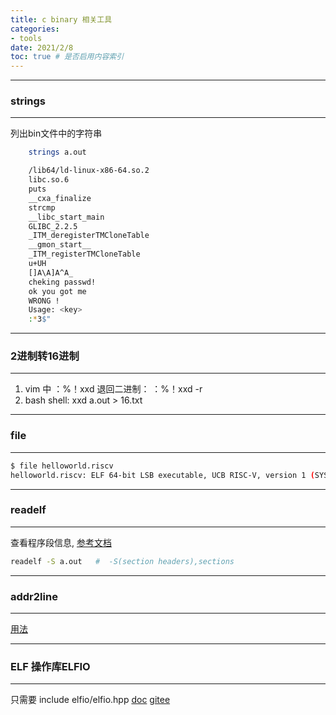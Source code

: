 ```yaml
---
title: c binary 相关工具
categories:
- tools
date: 2021/2/8
toc: true # 是否启用内容索引
---
```


---
### strings 
---
列出bin文件中的字符串
~~~bash
    strings a.out 

    /lib64/ld-linux-x86-64.so.2
    libc.so.6
    puts
    __cxa_finalize
    strcmp
    __libc_start_main
    GLIBC_2.2.5
    _ITM_deregisterTMCloneTable
    __gmon_start__
    _ITM_registerTMCloneTable
    u+UH
    []A\A]A^A_
    cheking passwd!
    ok you got me
    WRONG !
    Usage: <key>
    :*3$"
~~~

---
### 2进制转16进制 
---
1.  vim 中 ：%！xxd   退回二进制： ：%！xxd  -r 
2.  bash shell: xxd a.out > 16.txt

---
### file 
---
~~~bash 
$ file helloworld.riscv
helloworld.riscv: ELF 64-bit LSB executable, UCB RISC-V, version 1 (SYSV), statically linked, with debug_info, not stripped
~~~

---
### readelf 
---
查看程序段信息, [参考文档](https://blog.csdn.net/yfldyxl/article/details/81566279)
~~~bash 
readelf -S a.out   #  -S(section headers),sections 
~~~


---
### addr2line
---
[用法](https://www.jianshu.com/p/c2e2b8f8ea0d)


---
### ELF 操作库ELFIO
---
只需要 include  elfio/elfio.hpp
[doc](https://gitee.com/mirrors/elfio/tree/master/doc)
[gitee](https://gitee.com/mirrors/elfio)
